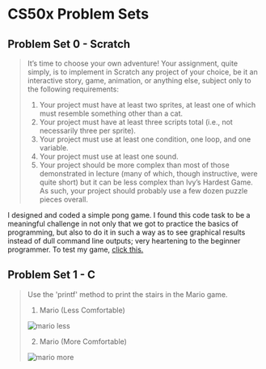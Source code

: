 # CS50x Problem Sets

## Problem Set 0 - Scratch

>It’s time to choose your own adventure! Your assignment, quite simply, is to implement in Scratch any project of your choice, be it an interactive story, game, animation, or anything else, subject only to the following requirements:
>1. Your project must have at least two sprites, at least one of which must resemble something other than a cat.
>2. Your project must have at least three scripts total (i.e., not necessarily three per sprite).
>3. Your project must use at least one condition, one loop, and one variable.
>4. Your project must use at least one sound.
>5. Your project should be more complex than most of those demonstrated in lecture (many of which, though instructive, were quite short) but it can be less complex than Ivy’s Hardest Game. As such, your project should probably use a few dozen puzzle pieces overall.

I designed and coded a simple pong game. I found this code task to be a meaningful challenge in not only that we got to practice the basics of programming, but also to do it in such a way as to see graphical results instead of dull command line outputs; very heartening to the beginner programmer. To test my game, [click this.](https://scratch.mit.edu/projects/329801606/)

## Problem Set 1 - C

> Use the 'printf' method to print the stairs in the Mario game.
>1. Mario (Less Comfortable)
>
>![mario less](https://cs50.harvard.edu/x/2020/psets/1/mario/less/pyramid.png)
>
>2. Mario (More Comfortable)
>
>![mario more](https://cs50.harvard.edu/x/2020/psets/1/mario/more/pyramids.png)
